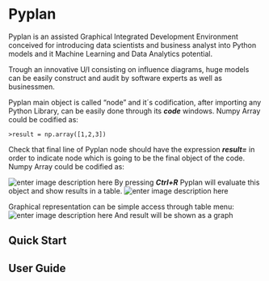 # Pyplan
Pyplan is an assisted Graphical Integrated Development Environment conceived for introducing data scientists and business analyst into Python models and it Machine Learning and Data Analytics potential.

Trough an innovative U/I consisting on influence diagrams, huge models can be easily construct and audit by software experts as well as businessmen.

Pyplan main object is called “node” and it´s codification, after importing any Python Library, can be easily done through its **_code_** windows.
Numpy Array could be codified as:

    >result = np.array([1,2,3])

Check that final line of Pyplan node should have the expression **_result=_** in order to indicate node which is going to be the final object of the code.
Numpy Array could be codified as:

![enter image description here](http://img.pyplan.org/Home_code_view.png)
By pressing **_Ctrl+R_** Pyplan will evaluate this object and show results in a table.
![enter image description here](http://img.pyplan.org/Home_result_view)

Graphical representation can be simple access through table menu:
![enter image description here](http://img.pyplan.org/Home_show_graph)
And result will be shown as a graph


## Quick Start
## User Guide






<!--stackedit_data:
eyJoaXN0b3J5IjpbLTY1NTAwOTU1OCw0MTk4NDM4NzgsMTAwMj
czNTIyNSwtMTY0MDIyODQwOSwxMjQxMzIxNTkwLDE1MjM2NjU1
NTMsMjAxMTY2NDQ0MSwxMDg1MDcyOTk5LC0xNjYxNjc1MjA3LC
05Mjk0NjQ0MDgsNDg5OTI4MTY5LC03NzU4ODQzNjJdfQ==
-->